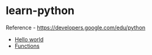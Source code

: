 # learn-python

Reference - https://developers.google.com/edu/python

- [Hello world](/hello.py)
- [Functions](./functions.py)